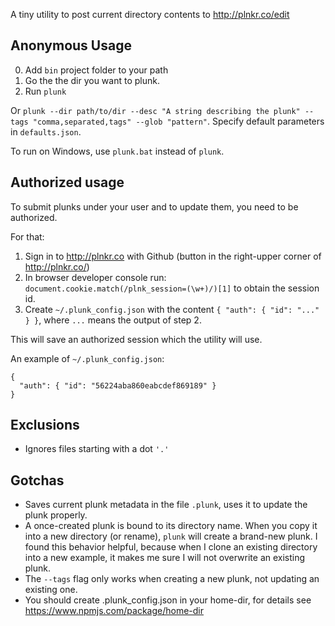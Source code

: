 A tiny utility to post current directory contents to http://plnkr.co/edit

## Anonymous Usage

0. Add `bin` project folder to your path
1. Go the the dir you want to plunk.
2. Run `plunk`

Or `plunk --dir path/to/dir --desc "A string describing the plunk" --tags "comma,separated,tags" --glob "pattern"`.
Specify default parameters in `defaults.json`.

To run on Windows, use `plunk.bat` instead of `plunk`.

## Authorized usage

To submit plunks under your user and to update them, you need to be authorized.

For that:

1. Sign in to http://plnkr.co with Github (button in the right-upper corner of <http://plnkr.co/>)
2. In browser developer console run: `document.cookie.match(/plnk_session=(\w+)/)[1]` to obtain the session id.
3. Create `~/.plunk_config.json` with the content `{ "auth": { "id": "..." } }`, where `...` means the output of step 2.

This will save an authorized session which the utility will use.

An example of `~/.plunk_config.json`:
```
{
  "auth": { "id": "56224aba860eabcdef869189" }
}
```

## Exclusions

- Ignores files starting with a dot `'.'`

## Gotchas

- Saves current plunk metadata in the file `.plunk`, uses it to update the plunk properly.
- A once-created plunk is bound to its directory name. When you copy it into a new directory (or rename), `plunk` will create a brand-new plunk.
I found this behavior helpful, because when I clone an existing directory into a new example, it makes me sure I will not overwrite an existing plunk.
- The `--tags` flag only works when creating a new plunk, not updating an existing one.
- You should create .plunk_config.json in your home-dir, for details see https://www.npmjs.com/package/home-dir
